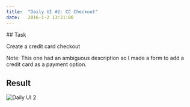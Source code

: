 ```yaml
---
title:  "Daily UI #2: CC Checkout"
date:   2016-1-2 13:21:00
---
```


##<i class="fa fa-pencil-square-o"></i> Task


Create a credit card checkout <i class="fa fa-credit-card"></i>

Note: This one had an ambiguous description so I made a form to
add a credit card as a payment option.

<div class="simple-gal-container">
<h2><i class="fa fa-picture-o"></i> Result</h2>
<img src="http://i.imgur.com/DAVdJtn.png" alt="Daily UI 2">
</div>
